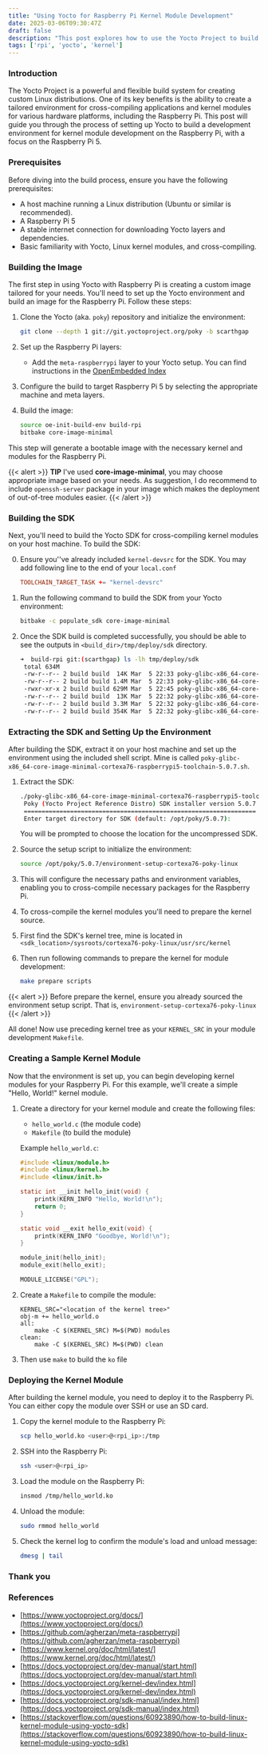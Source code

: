 ```yaml
---
title: "Using Yocto for Raspberry Pi Kernel Module Development"
date: 2025-03-06T09:30:47Z
draft: false
description: "This post explores how to use the Yocto Project to build a development environment for Raspberry Pi kernel module development. By leveraging Yocto's powerful build system, you can generate a tailored toolchain and environment, ensuring compatibility and efficiency for your custom kernel modules."
tags: ['rpi', 'yocto', 'kernel']
---
```


### Introduction

The Yocto Project is a powerful and flexible build system for creating custom Linux distributions. One of its key benefits is the ability to create a tailored environment for cross-compiling applications and kernel modules for various hardware platforms, including the Raspberry Pi. This post will guide you through the process of setting up Yocto to build a development environment for kernel module development on the Raspberry Pi, with a focus on the Raspberry Pi 5.

### Prerequisites

Before diving into the build process, ensure you have the following prerequisites:

- A host machine running a Linux distribution (Ubuntu or similar is recommended).
- A Raspberry Pi 5
- A stable internet connection for downloading Yocto layers and dependencies.
- Basic familiarity with Yocto, Linux kernel modules, and cross-compiling.

### Building the Image

The first step in using Yocto with Raspberry Pi is creating a custom image tailored for your needs. You'll need to set up the Yocto environment and build an image for the Raspberry Pi. Follow these steps:

1. Clone the Yocto (aka. `poky`) repository and initialize the environment:

   ```bash
   git clone --depth 1 git://git.yoctoproject.org/poky -b scarthgap
   ```

2. Set up the Raspberry Pi layers:
   - Add the `meta-raspberrypi` layer to your Yocto setup. You can find instructions in the [OpenEmbedded Index](https://layers.openembedded.org/layerindex/branch/master/layer/meta-raspberrypi/)

3. Configure the build to target Raspberry Pi 5 by selecting the appropriate machine and meta layers.

4. Build the image:

   ```bash
   source oe-init-build-env build-rpi
   bitbake core-image-minimal
   ```

This step will generate a bootable image with the necessary kernel and modules for the Raspberry Pi.

{{< alert >}}
**TIP** I've used **core-image-minimal**, you may choose appropriate image based on your needs.
As suggestion, I do recommend to include `openssh-server` package in your image which makes the deployment of out-of-tree modules easier.
{{< /alert >}}

### Building the SDK

Next, you'll need to build the Yocto SDK for cross-compiling kernel modules on your host machine. To build the SDK:

0. Ensure you''ve already included `kernel-devsrc` for the SDK. You may add following line to the end of your `local.conf`

    ```conf
    TOOLCHAIN_TARGET_TASK += "kernel-devsrc"
    ```

1. Run the following command to build the SDK from your Yocto environment:

   ```bash
   bitbake -c populate_sdk core-image-minimal
   ```

2. Once the SDK build is completed successfully, you should be able to see the outputs in `<build_dir>/tmp/deploy/sdk` directory.

   ```bash
   ➜  build-rpi git:(scarthgap) ls -lh tmp/deploy/sdk
    total 634M
    -rw-r--r-- 2 build build  14K Mar  5 22:33 poky-glibc-x86_64-core-image-minimal-cortexa76-raspberrypi5-toolchain-5.0.7.host.manifest
    -rw-r--r-- 2 build build 1.4M Mar  5 22:33 poky-glibc-x86_64-core-image-minimal-cortexa76-raspberrypi5-toolchain-5.0.7-host.spdx.tar.zst
    -rwxr-xr-x 2 build build 629M Mar  5 22:45 poky-glibc-x86_64-core-image-minimal-cortexa76-raspberrypi5-toolchain-5.0.7.sh
    -rw-r--r-- 2 build build  13K Mar  5 22:32 poky-glibc-x86_64-core-image-minimal-cortexa76-raspberrypi5-toolchain-5.0.7.target.manifest
    -rw-r--r-- 2 build build 3.3M Mar  5 22:32 poky-glibc-x86_64-core-image-minimal-cortexa76-raspberrypi5-toolchain-5.0.7-target.spdx.tar.zst
    -rw-r--r-- 2 build build 354K Mar  5 22:32 poky-glibc-x86_64-core-image-minimal-cortexa76-raspberrypi5-toolchain-5.0.7.testdata.json
   ```

### Extracting the SDK and Setting Up the Environment

After building the SDK, extract it on your host machine and set up the environment using the included shell script.
Mine is called `poky-glibc-x86_64-core-image-minimal-cortexa76-raspberrypi5-toolchain-5.0.7.sh`.

1. Extract the SDK:

   ```bash
   ./poky-glibc-x86_64-core-image-minimal-cortexa76-raspberrypi5-toolchain-5.0.7.sh
    Poky (Yocto Project Reference Distro) SDK installer version 5.0.7
    =================================================================
    Enter target directory for SDK (default: /opt/poky/5.0.7):
   ```

   You will be prompted to choose the location for the uncompressed SDK.

2. Source the setup script to initialize the environment:

   ```bash
   source /opt/poky/5.0.7/environment-setup-cortexa76-poky-linux
   ```

3. This will configure the necessary paths and environment variables, enabling you to cross-compile necessary packages for the Raspberry Pi.

4. To cross-compile the kernel modules you'll need to prepare the kernel source.

5. First find the SDK's kernel tree, mine is located in `<sdk_location>/sysroots/cortexa76-poky-linux/usr/src/kernel`

6. Then run following commands to prepare the kernel for module development:

    ```bash
    make prepare scripts
    ```

{{< alert >}}
Before prepare the kernel, ensure you already sourced the environment setup script. That is, `environment-setup-cortexa76-poky-linux`
{{< /alert >}}

All done! Now use preceding kernel tree as your `KERNEL_SRC` in your module development `Makefile`.

### Creating a Sample Kernel Module

Now that the environment is set up, you can begin developing kernel modules for your Raspberry Pi. For this example, we'll create a simple "Hello, World!" kernel module.

1. Create a directory for your kernel module and create the following files:

   - `hello_world.c` (the module code)
   - `Makefile` (to build the module)

   Example `hello_world.c`:

   ```c
   #include <linux/module.h>
   #include <linux/kernel.h>
   #include <linux/init.h>

   static int __init hello_init(void) {
       printk(KERN_INFO "Hello, World!\n");
       return 0;
   }

   static void __exit hello_exit(void) {
       printk(KERN_INFO "Goodbye, World!\n");
   }

   module_init(hello_init);
   module_exit(hello_exit);

   MODULE_LICENSE("GPL");
   ```

2. Create a `Makefile` to compile the module:

   ```make
   KERNEL_SRC="<location of the kernel tree>"
   obj-m += hello_world.o
   all:
       make -C $(KERNEL_SRC) M=$(PWD) modules
   clean:
       make -C $(KERNEL_SRC) M=$(PWD) clean
   ```

3. Then use `make` to build the `ko` file

### Deploying the Kernel Module

After building the kernel module, you need to deploy it to the Raspberry Pi. You can either copy the module over SSH or use an SD card.

1. Copy the kernel module to the Raspberry Pi:

   ```bash
   scp hello_world.ko <user>@<rpi_ip>:/tmp
   ```

2. SSH into the Raspberry Pi:

   ```bash
   ssh <user>@<rpi_ip>
   ```

3. Load the module on the Raspberry Pi:

   ```bash
   insmod /tmp/hello_world.ko
   ```

4. Unload the module:

    ```bash
    sudo rmmod hello_world
    ```

5. Check the kernel log to confirm the module's load and unload message:

   ```bash
   dmesg | tail
   ```

### Thank you

### References

- [https://www.yoctoproject.org/docs/](https://www.yoctoproject.org/docs/)
- [https://github.com/agherzan/meta-raspberrypi](https://github.com/agherzan/meta-raspberrypi)
- [https://www.kernel.org/doc/html/latest/](https://www.kernel.org/doc/html/latest/)
- [https://docs.yoctoproject.org/dev-manual/start.html](https://docs.yoctoproject.org/dev-manual/start.html)
- [https://docs.yoctoproject.org/kernel-dev/index.html](https://docs.yoctoproject.org/kernel-dev/index.html)
- [https://docs.yoctoproject.org/sdk-manual/index.html](https://docs.yoctoproject.org/sdk-manual/index.html)
- [https://stackoverflow.com/questions/60923890/how-to-build-linux-kernel-module-using-yocto-sdk](https://stackoverflow.com/questions/60923890/how-to-build-linux-kernel-module-using-yocto-sdk)

